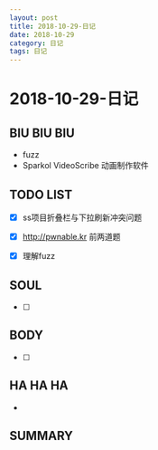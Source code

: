 ```yaml
---
layout: post
title: 2018-10-29-日记
date: 2018-10-29
category: 日记
tags: 日记
---
```

# 2018-10-29-日记
## BIU BIU BIU
- fuzz
- Sparkol VideoScribe 动画制作软件
 
## TODO LIST
- [x] ss项目折叠栏与下拉刷新冲突问题
- [x] http://pwnable.kr 前两道题
- [x] 理解fuzz
 
 
## SOUL
- [ ] 
 
## BODY
- [ ] 
 
## HA HA HA
- 
 
## SUMMARY
 
 
